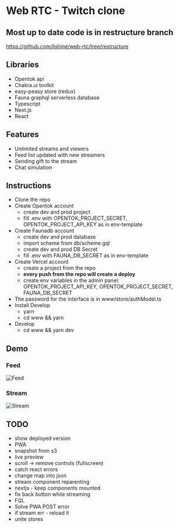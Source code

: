 # Web RTC - Twitch clone

## Most up to date code is in restructure branch
<https://github.com/lishine/web-rtc/tree/restructure>

## Libraries
- Opentok api
- Chakra.ui toolkit
- easy-peasy store (redux)
- Fauna graphql serverless database
- Typescript
- Next.js
- React

## Features
- Unlimited streams and viewers
- Feed list updated with new streamers
- Sending gift to the stream
- Chat simulation

## Instructions
- Clone the repo
- Create Opentok account
  - create dev and prod project
  - fill .env with OPENTOK_PROJECT_SECRET, OPENTOK_PROJECT_API_KEY as in env-template
- Create Faunadb account
  - create dev and prod database
  - import scheme from db/scheme.gql
  - create dev and prod DB Secret
  - fill .env with FAUNA_DB_SECRET  as in env-template
- Create Vercel account
  - create a project from the repo
  - **every push from the repo will create a deploy**
  - create env variables in the admin panel: OPENTOK_PROJECT_API_KEY, OPENTOK_PROJECT_SECRET, FAUNA_DB_SECRET
- The password for the interface is in www/store/authModel.ts
- Install Develop
  - yarn
  - cd www && yarn
- Develop
  - cd www && yarn dev

## Demo
### Feed
![Feed](https://github.com/lishine/web-rtc/blob/master/screenshot-feed.jpg "Feed")
### Stream
![Stream](https://github.com/lishine/web-rtc/blob/master/screenshot-stream.gif "Stream")

## TODO
- show deployed version
- PWA
- snapshot from s3
- live preview
- scroll -> remove controls (fullscreen)
- catch react errors
- change map into json
- stream component reparenting
- nextjs - keep components mounted
- fix back button while streaming
- FQL
- Solve PWA POST error
- if stream err - reload it
- unite stores
